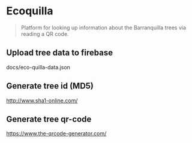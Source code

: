 # Ecoquilla
> Platform for looking up information about the Barranquilla trees via reading a QR code.

## Upload tree data to firebase
docs/eco-quilla-data.json

## Generate tree id (MD5)
http://www.sha1-online.com/

## Generate tree qr-code
https://www.the-qrcode-generator.com/
